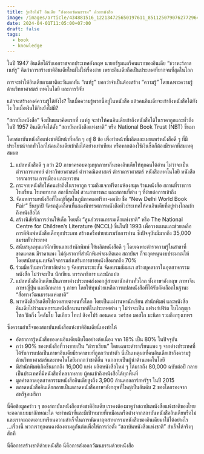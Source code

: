 ```yaml
---
title: รู้หรือไม่? อินเดีย "ส่งออกวัฒนธรรม" ด้วยหนังสือ
image: /images/article/434881516_122134725650197611_8511250790762772964_n-2.jpg
date: 2024-04-01T11:05:00+07:00
draft: false
tags:
  - book
  - knowledge
---
```

ในปี 1947 อินเดียได้รับเอกราชจากประเทศอังกฤษ นายกรัฐมนตรีคนแรกของอินเดีย “ชวาหะร์ลาล เนห์รู” คิดว่าการสร้างชาติอินเดียใหม่ไม่ใช่เรื่องง่าย เพราะอินเดียถือเป็นประเทศที่ยากจนที่สุดในโลก

การจะทำให้อินเดียตามชาติตะวันตกทัน “เนห์รู” บอกว่าจำเป็นต้องสร้าง “ความรู้” โดยเฉพาะความรู้ด้านวิทยาศาสตร์ เทคโนโลยี และการวิจัย

แล้วจะสร้างองค์ความรู้ได้ยังไง? ในเมื่อความรู้พวกนี้อยู่ในหนังสือ แล้วคนอินเดียจะเข้าถึงหนังสือได้ยังไง ในเมื่อเงินใช้กินยังไม่มี? 

“สถาบันหนังสือ” จึงเป็นแนวคิดแรกที่ เนห์รู จะทำให้คนอินเดียเข้าถึงหนังสือได้ในราคาถูกและทั่วถึง ในปี 1957 อินเดียจึงได้ตั้ง “สถาบันหนังสือแห่งชาติ” หรือ National Book Trust (NBT) ขึ้นมา

โดยสถาบันหนังสือแห่งชาติมีหน้าที่หลัก ๆ อยู่ 8 ข้อ เพื่อทำหน้าที่ผลิตและเผยแพร่หนังสือดี ๆ ที่มีประโยชน์จากทั่วโลกให้คนอินเดียเข้าถึงได้อย่างเท่าเทียม หรือหากต้องใช้เงินซื้อก็ต้องมีราคาที่สมเหตุสมผล 

1. แปลหนังสือดี ๆ กว่า 20 ภาษาครอบคลุมทุกภาษาถิ่นของอินเดียให้ทุกคนได้อ่าน ไม่ว่าจะเป็นตำราการแพทย์ ตำราวิทยาศาสตร์ ตำราคณิตศาสตร์ ตำราดาราศาสตร์ หนังสือเทคโนโลยี หนังสือวรรณกรรม การเมือง และเยาวชน
2. กระจายหนังสือให้คนเข้าถึงในราคาถูก รวมถึงแจกฟรีตามห้องสมุด ร้านหนังสือ สถานที่ราชการ โรงเรียน โรงพยาบาล สถานีรถไฟ สวนสาธารณะ และสถานที่ต่าง ๆ ที่ง่ายต่อการเข้าถึง
3. จัดมหกรรมหนังสือที่ใหญ่ที่สุดในภูมิภาคแอฟริกา-เอเชีย ชื่อ “New Delhi World Book Fair” ขึ้นทุกปี จัดรถตู้เคลื่อนที่แสดงนิทรรศการหนังสือทั่วประเทศให้คนอินเดียที่อยู่ห่างไกลเข้าถึงหนังสือได้
4. สร้างนิสัยรักการอ่านให้เด็ก โดยตั้ง “ศูนย์วรรณกรรมเด็กแห่งชาติ” หรือ The National Centre for Children’s Literature (NCCL) ขึ้นในปี 1993 เพื่อวางแผนและช่วยเหลือการตีพิมพ์หนังสือเด็กทุกประเภท สร้างเครือข่ายชมรมรักการอ่าน ซึ่งปัจจุบันมีมากถึง 35,000 ชมรมทั่วประเทศ
5. สนับสนุนทุนแก่นักเขียนและสำนักพิมพ์ ให้ผลิตหนังสือดี ๆ โดยเฉพาะตำราความรู้ในสาขาที่ขาดแคลน มีราคาแพง ไม่คุ้มราคาที่สำนักพิมพ์จะผลิตเอง สถาบันฯ ก็จะอุดหนุนงบประมาณให้ โดยสนับสนุนงบจัดกิจกรรมส่งเสริมการขายหนังสือมากถึง 70% 
6. ร่วมมือกับมหาวิทยาลัยต่าง ๆ จัดอบรมระยะสั้น จัดอบรมสัมมนา สร้างบุคลากรในอุตสาหกรรมหนังสือ ไม่ว่าจะเป็น นักเขียน บรรณาธิการ และนักแปล
7. แปลหนังสืออินเดียเป็นภาษาต่างประเทศส่งออกสู่สายตานักอ่านทั่วโลก ทั้งภาษาอังกฤษ ภาษาจีน ภาษาญี่ปุ่น และอีกหลาย ๆ ภาษา โดยให้ทุนช่วยเหลือการแปลหนังสือที่ได้รับคัดเลือกในฐานะ “สื่อทางวัฒนธรรมแห่งชาติ”
8. พาหนังสืออินเดียไปอวดสายตาคนทั้งโลก โดยเป็นแม่งานพานักเขียน สำนักพิมพ์ และหนังสืออินเดียไปร่วมมหกรรมหนังสือนานาชาติในประเทศต่าง ๆ ไม่ว่าจะเป็น แฟรงก์เฟิร์ต โบโลญญา โซล ปักกิ่ง โคลัมโบ โตเกียว ไทเป สิงคโปร์ ลอนดอน วอร์ซอ มอสโก มะนิลา รวมถึงกรุงเทพฯ 

ซึ่งความสำเร็จของสถาบันหนังสือแห่งชาติอินเดียนี่เองทำให้

* อัตราการรู้หนังสือของคนอินเดียเติบโตอย่างต่อเนื่อง จาก 18% เป็น 80% ในปัจจุบัน
* กว่า 90% ของหนังสือที่วางขายเป็น “ตำราเรียน” โดยเฉพาะตำราเรียนแพง ๆ จากต่างประเทศที่ได้รับการแปลเป็นภาษาอินเดียมีราคาขายที่ถูกกว่าเท่าตัว นี่เป็นเหตุผลที่คนอินเดียเข้าถึงความรู้ด้านวิทยาศาสตร์และเทคโนโลยีมากกว่าชาติอื่น จนกลายเป็นผู้นำด้านเทคโนโลยี
* มีสำนักพิมพ์เกิดขึ้นมากถึง 16,000 แห่ง ผลิตหนังสือใหม่ ๆ ได้มากถึง 80,000 ฉบับต่อปี กลายเป็นประเทศที่มีหนังสือที่หลากหลาย ผู้คนเข้าถึงหนังสือได้ทุกพื้นที่
* มูลค่าตลาดอุตสาหกรรมหนังสืออินเดียสูงถึง 3,900 ล้านดอลลาร์สหรัฐฯ ในปี 2015
* ตลาดหนังสืออินเดียกลายเป็นตลาดหนังสือภาษาอังกฤษที่ใหญ่เป็นอันดับ 2  ของโลกรองจากสหรัฐอเมริกา

นี่คือข้อมูลคร่าว ๆ ของสถาบันหนังสือแห่งชาติอินเดีย เราคงต้องมาดูว่าสถาบันหนังสือแห่งชาติของไทยจะออกแบบมาลักษณะใด จะทำหน้าที่และมีเป้าหมายที่เหมือนหรือต่างจากสถาบันหนังสืออินเดียหรือไม่ และเราจะถอดเอาบทเรียนความสำเร็จในการพัฒนาอุตสาหกรรมหนังสือของอินเดียมาใช้ได้อย่างไร ...เรื่องนี้ พวกเราทุกคนคงต้องตามดูกันต่อเพื่อให้การก่อตั้ง “สถาบันหนังสือแห่งชาติ” สำเร็จได้จริงๆ สักที

นี่คือการสร้างชาติด้วยหนังสือ นี่คือการส่งออกวัฒนธรรมด้วยหนังสือ
